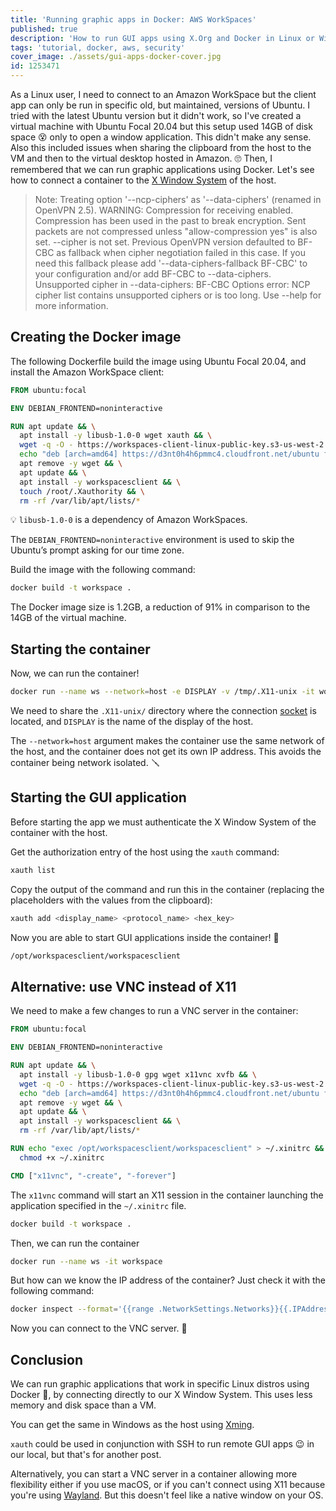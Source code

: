```yaml
---
title: 'Running graphic apps in Docker: AWS WorkSpaces'
published: true
description: 'How to run GUI apps using X.Org and Docker in Linux or Windows'
tags: 'tutorial, docker, aws, security'
cover_image: ./assets/gui-apps-docker-cover.jpg
id: 1253471
---
```


As a Linux user, I need to connect to an Amazon WorkSpace but the client app can only be run in specific old, but maintained, versions of Ubuntu. I tried with the latest Ubuntu version but it didn't work, so I've created a virtual machine with Ubuntu Focal 20.04 but this setup used 14GB of disk space 😵 only to open a window application. This didn't make any sense. Also this included issues when sharing the clipboard from the host to the VM and then to the virtual desktop hosted in Amazon. 🙄
Then, I remembered that we can run graphic applications using Docker. Let's see how to connect a container to the [X Window System](https://en.wikipedia.org/wiki/X_Window_System) of the host.

> Note: Treating option '--ncp-ciphers' as  '--data-ciphers' (renamed in OpenVPN 2.5).
> WARNING: Compression for receiving enabled. Compression has been used in the past to break encryption. Sent packets are not compressed unless "allow-compression yes" is also set.
> --cipher is not set. Previous OpenVPN version defaulted to BF-CBC as fallback when cipher negotiation failed in this case. If you need this fallback please add '--data-ciphers-fallback BF-CBC' to your configuration and/or add BF-CBC to --data-ciphers.
> Unsupported cipher in --data-ciphers: BF-CBC
> Options error: NCP cipher list contains unsupported ciphers or is too long.
> Use --help for more information.

## Creating the Docker image

The following Dockerfile build the image using Ubuntu Focal 20.04, and install the Amazon WorkSpace client:

```Dockerfile
FROM ubuntu:focal

ENV DEBIAN_FRONTEND=noninteractive

RUN apt update && \
  apt install -y libusb-1.0-0 wget xauth && \
  wget -q -O - https://workspaces-client-linux-public-key.s3-us-west-2.amazonaws.com/ADB332E7.asc | apt-key add - && \
  echo "deb [arch=amd64] https://d3nt0h4h6pmmc4.cloudfront.net/ubuntu focal main" > /etc/apt/sources.list.d/amazon-workspaces-clients.list && \
  apt remove -y wget && \
  apt update && \
  apt install -y workspacesclient && \
  touch /root/.Xauthority && \
  rm -rf /var/lib/apt/lists/*
```

💡 `libusb-1.0-0` is a dependency of Amazon WorkSpaces.

The `DEBIAN_FRONTEND=noninteractive` environment is used to skip the Ubuntu’s prompt asking for our time zone.

Build the image with the following command:

```bash
docker build -t workspace .
```

The Docker image size is 1.2GB, a reduction of 91% in comparison to the 14GB of the virtual machine.

## Starting the container

Now, we can run the container!

```bash
docker run --name ws --network=host -e DISPLAY -v /tmp/.X11-unix -it workspace
```

We need to share the `.X11-unix/` directory where the connection [socket](https://en.wikipedia.org/wiki/Unix_domain_socket) is located, and `DISPLAY` is the name of the display of the host.

The `--network=host` argument makes the container use the same network of the host, and the container does not get its own IP address. This avoids the container being network isolated. 🪛

## Starting the GUI application

Before starting the app we must authenticate the X Window System of the container with the host.

Get the authorization entry of the host using the `xauth` command:

```bash
xauth list
```

Copy the output of the command and run this in the container (replacing the placeholders with the values from the clipboard):

```bash
xauth add <display_name> <protocol_name> <hex_key>
```

Now you are able to start GUI applications inside the container! 🎉

```bash
/opt/workspacesclient/workspacesclient
```

## Alternative: use VNC instead of X11

We need to make a few changes to run a VNC server in the container:

```Dockerfile
FROM ubuntu:focal

ENV DEBIAN_FRONTEND=noninteractive

RUN apt update && \
  apt install -y libusb-1.0-0 gpg wget x11vnc xvfb && \
  wget -q -O - https://workspaces-client-linux-public-key.s3-us-west-2.amazonaws.com/ADB332E7.asc | apt-key add - && \
  echo "deb [arch=amd64] https://d3nt0h4h6pmmc4.cloudfront.net/ubuntu focal main" > /etc/apt/sources.list.d/amazon-workspaces-clients.list && \
  apt remove -y wget && \
  apt update && \
  apt install -y workspacesclient && \
  rm -rf /var/lib/apt/lists/*

RUN echo "exec /opt/workspacesclient/workspacesclient" > ~/.xinitrc && \
  chmod +x ~/.xinitrc

CMD ["x11vnc", "-create", "-forever"]
```

The `x11vnc` command will start an X11 session in the container launching the application specified in the `~/.xinitrc` file.

```bash
docker build -t workspace .
```

Then, we can run the container

```bash
docker run --name ws -it workspace
```

But how can we know the IP address of the container? Just check it with the following command:

```bash
docker inspect --format='{{range .NetworkSettings.Networks}}{{.IPAddress}}{{end}}' ws
```

Now you can connect to the VNC server. 🔌

## Conclusion

We can run graphic applications that work in specific Linux distros using Docker 🐋, by connecting directly to our X Window System. This uses less memory and disk space than a VM.

You can get the same in Windows as the host using [Xming](https://sourceforge.net/projects/xming/).

`xauth` could be used in conjunction with SSH to run remote GUI apps 😉 in our local, but that's for another post.

Alternatively, you can start a VNC server in a container allowing more flexibility either if you use macOS, or if you can't connect using X11 because you're using [Wayland](https://en.wikipedia.org/wiki/Wayland_(display_server_protocol)). But this doesn't feel like a native window on your OS.
